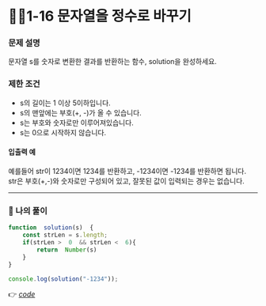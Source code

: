 # 👩‍💻1-16 문자열을 정수로 바꾸기
### 문제 설명

문자열 s를 숫자로 변환한 결과를 반환하는 함수, solution을 완성하세요.

### 제한 조건

-   s의 길이는 1 이상 5이하입니다.
-   s의 맨앞에는 부호(+, -)가 올 수 있습니다.
-   s는 부호와 숫자로만 이루어져있습니다.
-   s는  0으로 시작하지 않습니다.

#### 입출력 예

예를들어 str이  1234이면 1234를 반환하고,  -1234이면 -1234를 반환하면 됩니다.  
str은 부호(+,-)와 숫자로만 구성되어 있고, 잘못된 값이 입력되는 경우는 없습니다.

---
### 👤 나의 풀이
```js
function  solution(s)  {
	const strLen = s.length;
	if(strLen >  0  && strLen <  6){
		return  Number(s)
	}
}

console.log(solution("-1234"));
```
👉 [*code*](https://github.com/gay0ung/Algorithm/blob/master/PROGRAMMERS/LEVEL_01/%E2%9C%A8%20code-re/16_%EB%AC%B8%EC%9E%90%EC%97%B4%EC%9D%84%20%EC%A0%95%EC%88%98%EB%A1%9C%20%EB%B0%94%EA%BE%B8%EA%B8%B0.html) 



